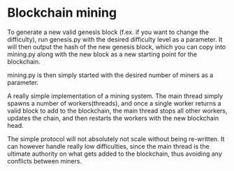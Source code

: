 # Blockchain mining

To generate a new valid genesis block (f.ex. if you want to change the difficulty), run genesis.py with the desired difficulty level as a parameter. It will then output the hash of the new genesis block, which you can copy into mining.py along with the new block as a new starting point for the blockchain.

mining.py is then simply started with the desired number of miners as a parameter.

A really simple implementation of a mining system. The main thread simply spawns a number of workers(threads), and once a single worker returns a valid block to add to the blockchain, the main thread stops all other workers, updates the chain, and then restarts the workers with the new blockchain head.

The simple protocol will not absolutely not scale without being re-written. It can however handle really low difficulties, since the main thread is the ultimate authority on what gets added to the blockchain, thus avoiding any conflicts between miners.